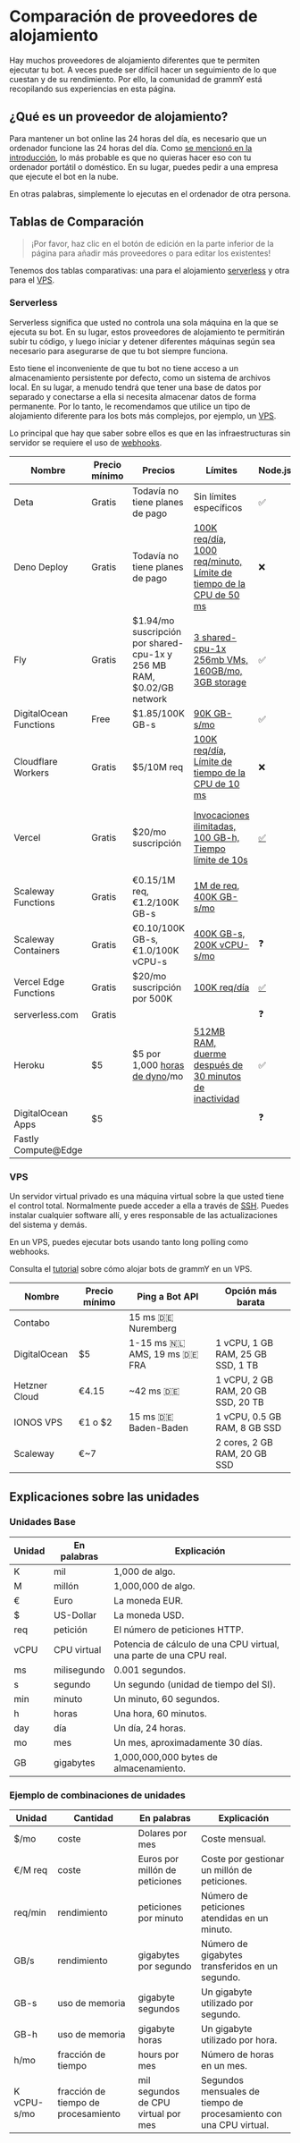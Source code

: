 # Comparación de proveedores de alojamiento

Hay muchos proveedores de alojamiento diferentes que te permiten ejecutar tu bot.
A veces puede ser difícil hacer un seguimiento de lo que cuestan y de su rendimiento.
Por ello, la comunidad de grammY está recopilando sus experiencias en esta página.

## ¿Qué es un proveedor de alojamiento?

Para mantener un bot online las 24 horas del día, es necesario que un ordenador funcione las 24 horas del día.
Como [se mencionó en la introducción](../guide/introduction.md#como-mantener-un-bot-en-funcionamiento), lo más probable es que no quieras hacer eso con tu ordenador portátil o doméstico.
En su lugar, puedes pedir a una empresa que ejecute el bot en la nube.

En otras palabras, simplemente lo ejecutas en el ordenador de otra persona.

## Tablas de Comparación

> ¡Por favor, haz clic en el botón de edición en la parte inferior de la página para añadir más proveedores o para editar los existentes!

Tenemos dos tablas comparativas: una para el alojamiento [serverless](#serverless) y otra para el [VPS](#vps).

### Serverless

Serverless significa que usted no controla una sola máquina en la que se ejecuta su bot.
En su lugar, estos proveedores de alojamiento te permitirán subir tu código, y luego iniciar y detener diferentes máquinas según sea necesario para asegurarse de que tu bot siempre funciona.

Esto tiene el inconveniente de que tu bot no tiene acceso a un almacenamiento persistente por defecto, como un sistema de archivos local.
En su lugar, a menudo tendrá que tener una base de datos por separado y conectarse a ella si necesita almacenar datos de forma permanente.
Por lo tanto, le recomendamos que utilice un tipo de alojamiento diferente para los bots más complejos, por ejemplo, un [VPS](./vps.md).

Lo principal que hay que saber sobre ellos es que en las infraestructuras sin servidor se requiere el uso de [webhooks](../guide/deployment-types.md).

| Nombre                 | Precio mínimo | Precios                                                                                                       | Límites                                                                                                               | Node.js                                                                                                 | Deno                                           | Web                                               | Notas                                                                                              |
| ---------------------- | ------------- | ------------------------------------------------------------------------------------------------------------- | --------------------------------------------------------------------------------------------------------------------- | ------------------------------------------------------------------------------------------------------- | ---------------------------------------------- | ------------------------------------------------- | -------------------------------------------------------------------------------------------------- |
| Deta                   | Gratis        | Todavía no tiene planes de pago                                                                               | Sin límites específicos                                                                                               | ✅                                                                                                      | ❓                                             | ❓                                                |                                                                                                    |
| Deno Deploy            | Gratis        | Todavía no tiene planes de pago                                                                               | [100K req/día, 1000 req/minuto, Límite de tiempo de la CPU de 50 ms](https://deno.com/deploy/docs/pricing-and-limits) | ❌                                                                                                      | ✅                                             | ❌                                                |                                                                                                    |
| Fly                    | Gratis        | $1.94/mo suscripción por shared-cpu-1x y 256 MB RAM, $0.02/GB network                                         | [3 shared-cpu-1x 256mb VMs, 160GB/mo, 3GB storage](https://fly.io/docs/about/pricing/)                                | ✅                                                                                                      | ✅                                             | ❓                                                |                                                                                                    |
| DigitalOcean Functions | Free          | $1.85/100K GB-s                                                                                               | [90K GB-s/mo](https://docs.digitalocean.com/products/functions/details/pricing/)                                      | ✅                                                                                                      | ❌                                             | ❓                                                |                                                                                                    |
| Cloudflare Workers     | Gratis        | $5/10M req                                                                                                    | [100K req/día, Límite de tiempo de la CPU de 10 ms](https://workers.cloudflare.com/)                                  | ❌                                                                                                      | [✅](https://denoflare.dev/)                   | ✅                                                |                                                                                                    |
| Vercel                 | Gratis        | $20/mo suscripción                                                                                            | [Invocaciones ilimitadas, 100 GB-h, Tiempo límite de 10s](https://vercel.com/pricing)                                 | [✅](https://vercel.com/docs/concepts/functions/serverless-functions/runtimes/node-js)                  | [✅](https://github.com/vercel-community/deno) | [✅](https://vercel.com/docs/frameworks)          | ¿No está pensado para los que no son de la web?                                                    |
| Scaleway Functions     | Gratis        | €0.15/1M req, €1.2/100K GB-s                                                                                  | [1M de req, 400K GB-s/mo](https://www.scaleway.com/en/pricing/#serverless-functions)                                  |                                                                                                         | ❓                                             | ❓                                                |                                                                                                    |
| Scaleway Containers    | Gratis        | €0.10/100K GB-s, €1.0/100K vCPU-s                                                                             | [400K GB-s, 200K vCPU-s/mo](https://www.scaleway.com/en/pricing/#serverless-containers)                               | ❓                                                                                                      | ❓                                             | ❓                                                |                                                                                                    |
| Vercel Edge Functions  | Gratis        | $20/mo suscripción por 500K                                                                                   | [100K req/día](https://vercel.com/pricing)                                                                            | [✅](https://vercel.com/docs/concepts/functions/edge-functions/edge-runtime#compatible-node.js-modules) | ❓                                             | [✅](https://vercel.com/templates/edge-functions) |                                                                                                    |
| serverless.com         | Gratis        |                                                                                                               |                                                                                                                       | ❓                                                                                                      | ❓                                             | ❓                                                |                                                                                                    |
| Heroku                 | $5            | $5 por 1,000 [horas de dyno](https://devcenter.heroku.com/articles/usage-and-billing#dyno-usage-and-costs)/mo | [512MB RAM, duerme después de 30 minutos de inactividad](https://www.heroku.com/pricing)                              | ✅                                                                                                      | ✅                                             | ❓                                                | Deno es soportado por un [buildpack de terceros](https://github.com/chibat/heroku-buildpack-deno). |
| DigitalOcean Apps      | $5            |                                                                                                               |                                                                                                                       | ❓                                                                                                      | ❓                                             | ❓                                                | No se ha probado                                                                                   |
| Fastly Compute@Edge    |               |                                                                                                               |                                                                                                                       |                                                                                                         |                                                |                                                   |                                                                                                    |

### VPS

Un servidor virtual privado es una máquina virtual sobre la que usted tiene el control total.
Normalmente puede acceder a ella a través de [SSH](https://en.wikipedia.org/wiki/Secure_Shell).
Puedes instalar cualquier software allí, y eres responsable de las actualizaciones del sistema y demás.

En un VPS, puedes ejecutar bots usando tanto long polling como webhooks.

Consulta el [tutorial](./vps.md) sobre cómo alojar bots de grammY en un VPS.

| Nombre        | Precio mínimo | Ping a Bot API                            | Opción más barata                  |
| ------------- | ------------- | ----------------------------------------- | ---------------------------------- |
| Contabo       |               | 15 ms :de: Nuremberg                      |                                    |
| DigitalOcean  | $5            | 1-15 ms :netherlands: AMS, 19 ms :de: FRA | 1 vCPU, 1 GB RAM, 25 GB SSD, 1 TB  |
| Hetzner Cloud | €4.15         | ~42 ms :de:                               | 1 vCPU, 2 GB RAM, 20 GB SSD, 20 TB |
| IONOS VPS     | €1 o $2       | 15 ms :de: Baden-Baden                    | 1 vCPU, 0.5 GB RAM, 8 GB SSD       |
| Scaleway      | €~7           |                                           | 2 cores, 2 GB RAM, 20 GB SSD       |

## Explicaciones sobre las unidades

### Unidades Base

| Unidad | En palabras | Explicación                                                        |
| ------ | ----------- | ------------------------------------------------------------------ |
| K      | mil         | 1,000 de algo.                                                     |
| M      | millón      | 1,000,000 de algo.                                                 |
| €      | Euro        | La moneda EUR.                                                     |
| $      | US-Dollar   | La moneda USD.                                                     |
| req    | petición    | El número de peticiones HTTP.                                      |
| vCPU   | CPU virtual | Potencia de cálculo de una CPU virtual, una parte de una CPU real. |
| ms     | milisegundo | 0.001 segundos.                                                    |
| s      | segundo     | Un segundo (unidad de tiempo del SI).                              |
| min    | minuto      | Un minuto, 60 segundos.                                            |
| h      | horas       | Una hora, 60 minutos.                                              |
| day    | día         | Un día, 24 horas.                                                  |
| mo     | mes         | Un mes, aproximadamente 30 días.                                   |
| GB     | gigabytes   | 1,000,000,000 bytes de almacenamiento.                             |

### Ejemplo de combinaciones de unidades

| Unidad      | Cantidad                            | En palabras                         | Explicación                                                        |
| ----------- | ----------------------------------- | ----------------------------------- | ------------------------------------------------------------------ |
| $/mo        | coste                               | Dolares por mes                     | Coste mensual.                                                     |
| €/M req     | coste                               | Euros por millón de peticiones      | Coste por gestionar un millón de peticiones.                       |
| req/min     | rendimiento                         | peticiones por minuto               | Número de peticiones atendidas en un minuto.                       |
| GB/s        | rendimiento                         | gigabytes por segundo               | Número de gigabytes transferidos en un segundo.                    |
| GB-s        | uso de memoria                      | gigabyte segundos                   | Un gigabyte utilizado por segundo.                                 |
| GB-h        | uso de memoria                      | gigabyte horas                      | Un gigabyte utilizado por hora.                                    |
| h/mo        | fracción de tiempo                  | hours por mes                       | Número de horas en un mes.                                         |
| K vCPU-s/mo | fracción de tiempo de procesamiento | mil segundos de CPU virtual por mes | Segundos mensuales de tiempo de procesamiento con una CPU virtual. |
